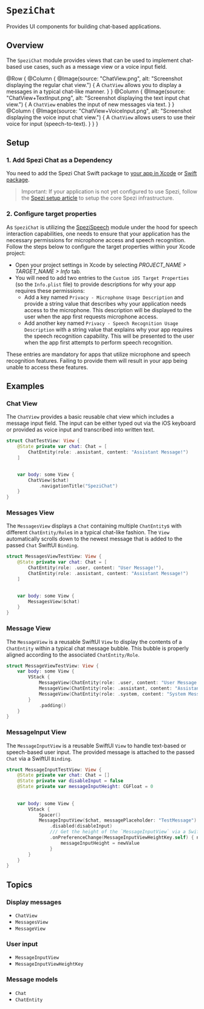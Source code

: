 # ``SpeziChat``

<!--
                  
This source file is part of the Stanford Spezi open-source project

SPDX-FileCopyrightText: 2023 Stanford University and the project authors (see CONTRIBUTORS.md)

SPDX-License-Identifier: MIT
             
-->

Provides UI components for building chat-based applications.

## Overview

The ``SpeziChat`` module provides views that can be used to implement chat-based use cases, such as a message view or a voice input field.

@Row {
    @Column {
        @Image(source: "ChatView.png", alt: "Screenshot displaying the regular chat view.") { 
            A ``ChatView`` allows you to display a messages in a typical chat-like manner. 
        } 
    } 
    @Column { 
        @Image(source: "ChatView+TextInput.png", alt: "Screenshot displaying the text input chat view.") { 
            A ``ChatView`` enables the input of new messages via text. 
        } 
    } 
    @Column { 
        @Image(source: "ChatView+VoiceInput.png", alt: "Screenshot displaying the voice input chat view.") { 
            A ``ChatView`` allows users to use their voice for input (speech-to-text). 
        } 
    } 
}

## Setup

### 1. Add Spezi Chat as a Dependency

You need to add the Spezi Chat Swift package to
[your app in Xcode](https://developer.apple.com/documentation/xcode/adding-package-dependencies-to-your-app#) or
[Swift package](https://developer.apple.com/documentation/xcode/creating-a-standalone-swift-package-with-xcode#Add-a-dependency-on-another-Swift-package).

> Important: If your application is not yet configured to use Spezi, follow the [Spezi setup article](https://swiftpackageindex.com/stanfordspezi/spezi/documentation/spezi/initial-setup) to setup the core Spezi infrastructure.

### 2. Configure target properties

As ``SpeziChat`` is utilizing the [SpeziSpeech](https://github.com/StanfordSpezi/SpeziSpeech) module under the hood for speech interaction capabilities, one needs to ensure that your application has the necessary permissions for microphone access and speech recognition. Follow the steps below to configure the target properties within your Xcode project:

- Open your project settings in Xcode by selecting *PROJECT_NAME > TARGET_NAME > Info* tab.
- You will need to add two entries to the `Custom iOS Target Properties` (so the `Info.plist` file) to provide descriptions for why your app requires these permissions:
   - Add a key named `Privacy - Microphone Usage Description` and provide a string value that describes why your application needs access to the microphone. This description will be displayed to the user when the app first requests microphone access.
   - Add another key named `Privacy - Speech Recognition Usage Description` with a string value that explains why your app requires the speech recognition capability. This will be presented to the user when the app first attempts to perform speech recognition.

These entries are mandatory for apps that utilize microphone and speech recognition features. Failing to provide them will result in your app being unable to access these features. 

## Examples

### Chat View

The ``ChatView`` provides a basic reusable chat view which includes a message input field. The input can be either typed out via the iOS keyboard or provided as voice input and transcribed into written text.

```swift
struct ChatTestView: View {
    @State private var chat: Chat = [
        ChatEntity(role: .assistant, content: "Assistant Message!")
    ]

    
    var body: some View {
        ChatView($chat)
            .navigationTitle("SpeziChat")
    }
}
```

### Messages View

The ``MessagesView`` displays a ``Chat`` containing multiple ``ChatEntity``s with different ``ChatEntity/Role``s in a typical chat-like fashion.
The `View` automatically scrolls down to the newest message that is added to the passed ``Chat`` SwiftUI `Binding`.

```swift
struct MessagesViewTestView: View {
    @State private var chat: Chat = [
        ChatEntity(role: .user, content: "User Message!"),
        ChatEntity(role: .assistant, content: "Assistant Message!")
    ]

    
    var body: some View {
        MessagesView($chat)
    }
}
```

### Message View

The ``MessageView`` is a reusable SwiftUI `View` to display the contents of a ``ChatEntity`` within a typical chat message bubble. This bubble is properly aligned according to the associated ``ChatEntity/Role``.

```swift
struct MessageViewTestView: View {
    var body: some View {
        VStack {
            MessageView(ChatEntity(role: .user, content: "User Message!"))
            MessageView(ChatEntity(role: .assistant, content: "Assistant Message!"))
            MessageView(ChatEntity(role: .system, content: "System Message (hidden)!"))
        }
            .padding()
    }
}
```

### MessageInput View

The ``MessageInputView`` is a reusable SwiftUI `View` to handle text-based or speech-based user input. The provided message is attached to the passed ``Chat`` via a SwiftUI `Binding`.

```swift
struct MessageInputTestView: View {
    @State private var chat: Chat = []
    @State private var disableInput = false
    @State private var messageInputHeight: CGFloat = 0
    
    
    var body: some View {
        VStack {
            Spacer()
            MessageInputView($chat, messagePlaceholder: "TestMessage")
                .disabled(disableInput)
                /// Get the height of the `MessageInputView` via a SwiftUI `PreferenceKey`
                .onPreferenceChange(MessageInputViewHeightKey.self) { newValue in
                    messageInputHeight = newValue
                }
        }
    }
}
```

## Topics

### Display messages

- ``ChatView``
- ``MessagesView``
- ``MessageView``

### User input

- ``MessageInputView``
- ``MessageInputViewHeightKey``

### Message models

- ``Chat``
- ``ChatEntity``
